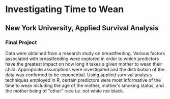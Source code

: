 # Investigating Time to Wean
## New York University, Applied Survival Analysis
### Final Project

Data were obtained from a research study on breastfeeding. Various factors associated with breastfeeding were explored in order to which predictors have the greatest impact on how long it takes a given mother to wean their child. Appropriate assumptions were investigated and the distribution of the data was confirmed to be exponential. Using applied survival analysis techniques employed in R, certain predictors  were most informative of the time to wean including the age of the mother, mother's smoking status, and the mother being of "other" race i.e. not white nor black. 
